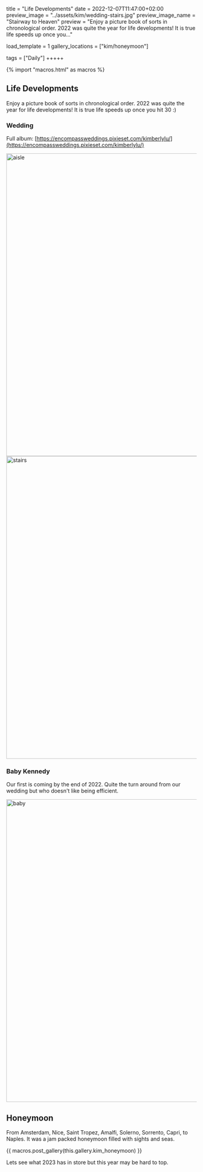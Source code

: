 title = "Life Developments"
date = 2022-12-07T11:47:00+02:00
preview_image = "../assets/kim/wedding-stairs.jpg"
preview_image_name = "Stairway to Heaven"
preview = "Enjoy a picture book of sorts in chronological order. 2022 was quite the year for life developments! It is true life speeds up once you..."

load_template = 1
gallery_locations = ["kim/honeymoon"]

tags = ["Daily"]
+++++

{% import "macros.html" as macros %}

## Life Developments
Enjoy a picture book of sorts in chronological order. 2022 was quite the year for life developments! It is true life speeds up once you hit 30 :) 

### Wedding
Full album: [https://encompassweddings.pixieset.com/kimberlylu/](https://encompassweddings.pixieset.com/kimberlylu/)


<img src="../../../../assets/kim/wedding-aisle.jpg" alt="aisle" style="width:800px;"/>

<img src="../../../../assets/kim/wedding-stairs.jpg" alt="stairs" style="width:800px;"/>


### Baby Kennedy
Our first is coming by the end of 2022. Quite the turn around from our wedding but who doesn't like being efficient.

<img src="../../../../assets/kim/pregnant.jpg" alt="baby" style="width:800px;"/>

## Honeymoon

From Amsterdam, Nice, Saint Tropez, Amalfi, Solerno, Sorrento, Capri, to Naples. It was a jam packed honeymoon filled with sights and seas.

{{ macros.post_gallery(this.gallery.kim_honeymoon) }}



Lets see what 2023 has in store but this year may be hard to top.